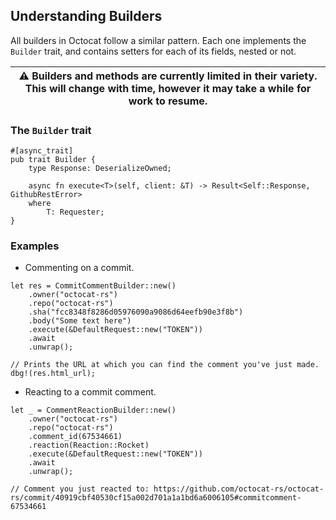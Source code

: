 ## Understanding Builders 

All builders in Octocat follow a similar pattern. Each one implements the `Builder` trait, and contains setters for each of its fields, nested or not.

| ⚠️ Builders and methods are currently limited in their variety. This will change with time, however it may take a while for work to resume. |
|-|

### The `Builder` trait

```rust,ignore,does-not-compile
#[async_trait]
pub trait Builder {
    type Response: DeserializeOwned;

    async fn execute<T>(self, client: &T) -> Result<Self::Response, GithubRestError>
    where
        T: Requester;
}
```

### Examples

* Commenting on a commit.

```rust,ignore,does-not-compile
let res = CommitCommentBuilder::new()
    .owner("octocat-rs")
    .repo("octocat-rs")
    .sha("fcc8348f8286d05976090a9086d64eefb90e3f8b")
    .body("Some text here")
    .execute(&DefaultRequest::new("TOKEN"))
    .await
    .unwrap();

// Prints the URL at which you can find the comment you've just made.
dbg!(res.html_url);
```

* Reacting to a commit comment.

```rust,ignore,does-not-compile
let _ = CommentReactionBuilder::new()
    .owner("octocat-rs")
    .repo("octocat-rs")
    .comment_id(67534661)
    .reaction(Reaction::Rocket)
    .execute(&DefaultRequest::new("TOKEN"))
    .await
    .unwrap();

// Comment you just reacted to: https://github.com/octocat-rs/octocat-rs/commit/40919cbf40530cf15a002d701a1a1bd6a6006105#commitcomment-67534661
```
